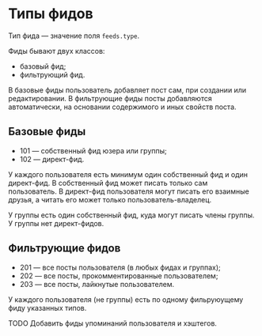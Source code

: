 # Типы фидов

Тип фида — значение поля `feeds.type`.

Фиды бывают двух классов:

- базовый фид;
- фильтрующий фид.

В базовые фиды пользователь добавляет пост сам, при создании или редактировании. В фильтрующие фиды посты добавляются автоматически, на основании содержимого и иных свойств поста.

## Базовые фиды

- 101 — собственный фид юзера или группы;
- 102 — директ-фид.

У каждого пользователя есть минимум один собственный фид и один директ-фид. В собственный фид может писать только сам пользователь. В директ-фид пользователя могут писать его взаимные друзья, а читать его может только пользователь-владелец.

У группы есть один собственный фид, куда могут писать члены группы. У группы нет директ-фидов.

## Фильтрующие фидов

- 201 — все посты пользователя (в любых фидах и группах);
- 202 — все посты, прокомментированные пользователем;
- 203 — все посты, лайкнутые пользователем.

У каждого пользователя (не группы) есть по одному фильруюущему фиду указанных типов.

TODO Добавить фиды упоминаний пользователя и хэштегов.
